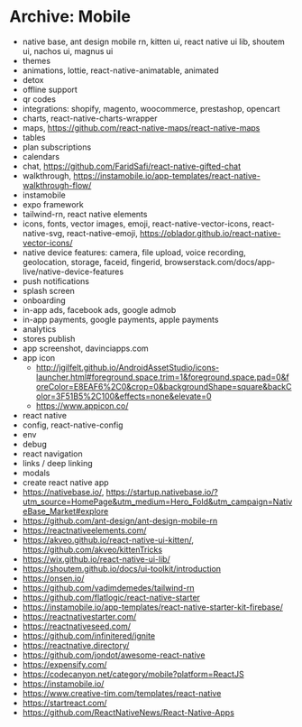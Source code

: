 # Archive: Mobile

- native base, ant design mobile rn, kitten ui, react native ui lib, shoutem ui, nachos ui, magnus ui
- themes
- animations, lottie, react-native-animatable, animated
- detox
- offline support
- qr codes
- integrations: shopify, magento, woocommerce, prestashop, opencart
- charts, react-native-charts-wrapper
- maps, https://github.com/react-native-maps/react-native-maps
- tables
- plan subscriptions
- calendars
- chat, https://github.com/FaridSafi/react-native-gifted-chat
- walkthrough, https://instamobile.io/app-templates/react-native-walkthrough-flow/
- instamobile
- expo framework
- tailwind-rn, react native elements
- icons, fonts, vector images, emoji, react-native-vector-icons, react-native-svg, react-native-emoji, https://oblador.github.io/react-native-vector-icons/
- native device features: camera, file upload, voice recording, geolocation, storage, faceid, fingerid, browserstack.com/docs/app-live/native-device-features
- push notifications
- splash screen
- onboarding
- in-app ads, facebook ads, google admob
- in-app payments, google payments, apple payments
- analytics
- stores publish
- app screenshot, davinciapps.com
- app icon
  - http://jgilfelt.github.io/AndroidAssetStudio/icons-launcher.html#foreground.space.trim=1&foreground.space.pad=0&foreColor=E8EAF6%2C0&crop=0&backgroundShape=square&backColor=3F51B5%2C100&effects=none&elevate=0
  - https://www.appicon.co/
- react native
- config, react-native-config
- env
- debug
- react navigation
- links / deep linking
- modals
- create react native app
- https://nativebase.io/, https://startup.nativebase.io/?utm_source=HomePage&utm_medium=Hero_Fold&utm_campaign=NativeBase_Market#explore
- https://github.com/ant-design/ant-design-mobile-rn
- https://reactnativeelements.com/
- https://akveo.github.io/react-native-ui-kitten/, https://github.com/akveo/kittenTricks
- https://wix.github.io/react-native-ui-lib/
- https://shoutem.github.io/docs/ui-toolkit/introduction
- https://onsen.io/
- https://github.com/vadimdemedes/tailwind-rn
- https://github.com/flatlogic/react-native-starter
- https://instamobile.io/app-templates/react-native-starter-kit-firebase/
- https://reactnativestarter.com/
- https://reactnativeseed.com/
- https://github.com/infinitered/ignite
- https://reactnative.directory/
- https://github.com/jondot/awesome-react-native
- https://expensify.com/
- https://codecanyon.net/category/mobile?platform=ReactJS
- https://instamobile.io/
- https://www.creative-tim.com/templates/react-native
- https://startreact.com/
- https://github.com/ReactNativeNews/React-Native-Apps
